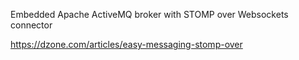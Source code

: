 Embedded Apache ActiveMQ broker with STOMP over Websockets connector 

https://dzone.com/articles/easy-messaging-stomp-over
